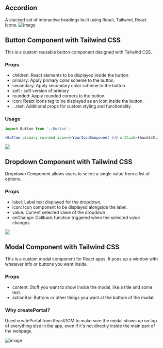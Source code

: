 ## Accordion
A stacked set of interactive headings built using React, Tailwind, React Icons.
![image](https://github.com/Tokitaka/react-reusable-components-collection/assets/110197274/0d98866c-d289-4a5d-b55b-8b08e472853f)

## Button Component with Tailwind CSS
This is a custom reusable button component designed with Tailwind CSS.

### Props
- children: React elements to be displayed inside the button.
- primary: Apply primary color scheme to the button.
- secondary: Apply secondary color scheme to the button.
- soft : soft version of primary
- rounded: Apply rounded corners to the button.
- icon: React Icons tag to be displayed as an icon inside the button.
- ...rest: Additional props for custom styling and functionality.

### Usage
```jsx
import Button from './Button';

<Button primary rounded icon={<YourIconComponent />} onClick={handleClick}>Click me</Button>
```

<img src="https://github.com/Tokitaka/react-reusable-components-collection/assets/110197274/14e62bc2-2c53-4622-8877-6fded2c26e3c">

## Dropdown Component with Tailwind CSS
Dropdown Component allows users to select a single value from a list of options. 

### Props
- label: Label text displayed for the dropdown.
- icon: Icon component to be displayed alongside the label.
- value: Current selected value of the dropdown.
- onChange: Callback function triggered when the selected value changes.
<img src="https://github.com/Tokitaka/react-reusable-components-collection/assets/110197274/56310069-aba3-4d18-9bec-6593fc390109">

## Modal Component with Tailwind CSS
This is a custom modal component for React apps. It pops up a window with whatever info or buttons you want inside.

### Props

- content: Stuff you want to show inside the modal, like a title and some text.
- actionBar: Buttons or other things you want at the bottom of the modal.

### Why createPortal?

Used createPortal from ReactDOM to make sure the modal shows up on top of everything else in the app, even if it's not directly inside the main part of the webpage. 

![image](https://github.com/Tokitaka/react-reusable-components-collection/assets/110197274/a7318cc4-5861-4ac2-912b-847cc21d002a)
